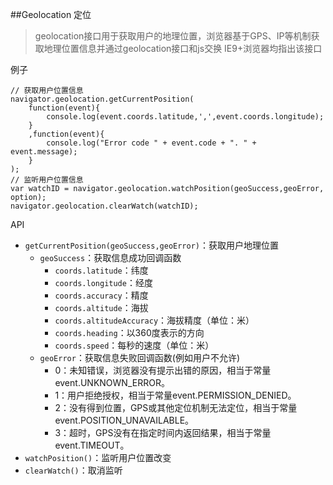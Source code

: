 ##Geolocation 定位
> geolocation接口用于获取用户的地理位置，浏览器基于GPS、IP等机制获取地理位置信息并通过geolocation接口和js交换
> IE9+浏览器均指出该接口

例子

	// 获取用户位置信息
	navigator.geolocation.getCurrentPosition(
		function(event){
			console.log(event.coords.latitude,',',event.coords.longitude);
		}
		,function(event){
			console.log("Error code " + event.code + ". " + event.message);
		}
	);
	// 监听用户位置信息
	var watchID = navigator.geolocation.watchPosition(geoSuccess,geoError, option);
	navigator.geolocation.clearWatch(watchID);

API
+ `getCurrentPosition(geoSuccess,geoError)`：获取用户地理位置
	* `geoSuccess`：获取信息成功回调函数
		- `coords.latitude`：纬度
		- `coords.longitude`：经度
		- `coords.accuracy`：精度
		- `coords.altitude`：海拔
		- `coords.altitudeAccuracy`：海拔精度（单位：米）
		- `coords.heading`：以360度表示的方向
		- `coords.speed`：每秒的速度（单位：米）
	* `geoError`：获取信息失败回调函数(例如用户不允许)
		- 0：未知错误，浏览器没有提示出错的原因，相当于常量event.UNKNOWN_ERROR。
		- 1：用户拒绝授权，相当于常量event.PERMISSION_DENIED。
		- 2：没有得到位置，GPS或其他定位机制无法定位，相当于常量event.POSITION_UNAVAILABLE。
		- 3：超时，GPS没有在指定时间内返回结果，相当于常量event.TIMEOUT。
+ `watchPosition()`：监听用户位置改变
+ `clearWatch()`：取消监听